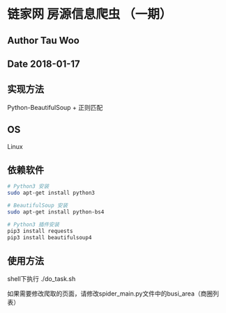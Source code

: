 # 链家网 房源信息爬虫 （一期）

## Author Tau Woo
## Date 2018-01-17

## 实现方法
Python-BeautifulSoup + 正则匹配

## OS
Linux

## 依赖软件
```bash
# Python3 安装
sudo apt-get install python3

# BeautifulSoup 安装
sudo apt-get install python-bs4

# Python3 插件安装
pip3 install requests
pip3 install beautifulsoup4
```

## 使用方法
shell下执行 ./do_task.sh

如果需要修改爬取的页面，请修改spider\_main.py文件中的busi\_area（商圈列表）